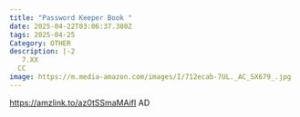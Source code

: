 ```yaml
---
title: "Password Keeper Book "
date: 2025-04-22T03:06:37.380Z
tags: 2025-04-25
Category: OTHER
description: |-2
   7.XX
  CC
image: https://m.media-amazon.com/images/I/712ecab-7UL._AC_SX679_.jpg
---
```

https://amzlink.to/az0tSSmaMAifI   AD